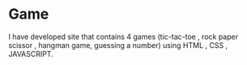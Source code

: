 # Game
I have developed site that contains 4 games (tic-tac-toe , rock paper scissor , hangman game, guessing a number) using HTML , CSS , JAVASCRIPT.
